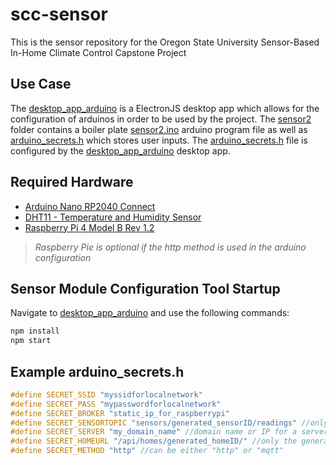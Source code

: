 # scc-sensor
This is the sensor repository for the Oregon State University Sensor-Based In-Home Climate Control Capstone Project

## Use Case
The [desktop_app_arduino](https://github.com/sensor-climate-control/scc-sensor/tree/main/desktop_app_arduino) is a ElectronJS desktop app which allows for the configuration of arduinos in order to be used by the project.
The [sensor2](https://github.com/sensor-climate-control/scc-sensor/tree/main/sensor2) folder contains a boiler plate [sensor2.ino](https://github.com/sensor-climate-control/scc-sensor/blob/main/sensor2/sensor2.ino) arduino program file as well as [arduino_secrets.h](https://github.com/sensor-climate-control/scc-sensor/blob/main/sensor2/arduino_secrets.h) which stores user inputs. The [arduino_secrets.h](https://github.com/sensor-climate-control/scc-sensor/blob/main/sensor2/arduino_secrets.h) file is configured by the [desktop_app_arduino](https://github.com/sensor-climate-control/scc-sensor/tree/main/desktop_app_arduino) desktop app.

## Required Hardware
- [Arduino Nano RP2040 Connect](https://docs.arduino.cc/hardware/nano-rp2040-connect)
- [DHT11 - Temperature and Humidity Sensor](https://components101.com/sensors/dht11-temperature-sensor)
- [Raspberry Pi 4 Model B Rev 1.2](https://www.raspberrypi.com/products/raspberry-pi-4-model-b/)
> *Raspberry Pie is optional if the http method is used in the arduino configuration*

## Sensor Module Configuration Tool Startup
Navigate to [desktop_app_arduino](https://github.com/sensor-climate-control/scc-sensor/tree/main/desktop_app_arduino) and use the following commands:
```sh
npm install
npm start
```

## Example arduino_secrets.h
```C++
#define SECRET_SSID "myssidforlocalnetwork"
#define SECRET_PASS "mypasswordforlocalnetwork"
#define SECRET_BROKER "static_ip_for_raspberrypi"
#define SECRET_SENSORTOPIC "sensors/generated_sensorID/readings" //only the generated_sensorID is changed
#define SECRET_SERVER "my_domain_name" //domain name or IP for a server you wish to receive the data
#define SECRET_HOMEURL "/api/homes/generated_homeID/" //only the generated_homeID is changed
#define SECRET_METHOD "http" //can be either "http" or "mqtt"
```
